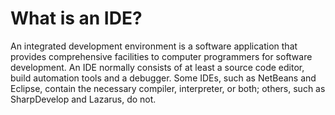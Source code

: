 



# What is an IDE?
An integrated development environment is a software application that provides comprehensive facilities to computer programmers for software development. 
An IDE normally consists of at least a source code editor, build automation tools and a debugger.
Some IDEs, such as NetBeans and Eclipse, contain the necessary compiler, interpreter, or both; others, such as SharpDevelop and Lazarus, do not.
